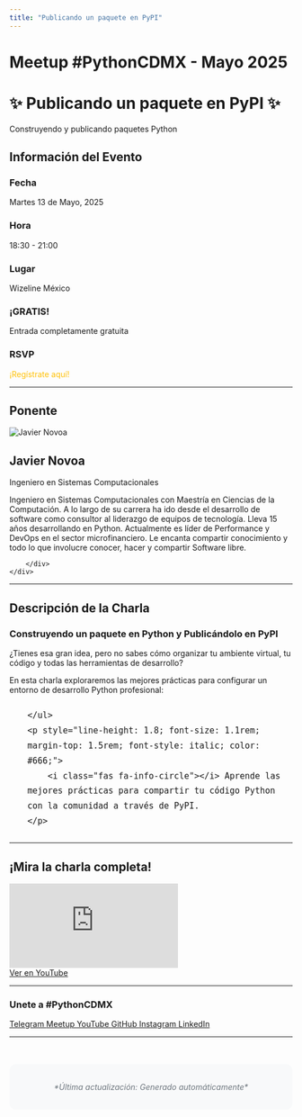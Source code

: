 ```yaml
---
title: "Publicando un paquete en PyPI"
---
```


# Meetup #PythonCDMX <i class="fab fa-python"></i> - Mayo 2025

<div class="meetup-hero">
    <h1>✨ Publicando un paquete en PyPI ✨</h1>
    <p class="meetup-subtitle">Construyendo y publicando paquetes Python</p>
</div>

## Información del Evento

<div class="event-details">
    <div class="detail-card date-card">
        <h3><i class="fas fa-calendar-alt"></i> Fecha</h3>
        <p>Martes 13 de Mayo, 2025</p>
    </div>
    <div class="detail-card time-card">
        <h3><i class="fas fa-clock"></i> Hora</h3>
        <p>18:30 - 21:00</p>
    </div>
    <div class="detail-card location-card">
        <h3><i class="fas fa-map-marker-alt"></i> Lugar</h3>
        <p>Wizeline México</p>
    </div>
    <div class="detail-card free-card">
        <h3><i class="fas fa-gift"></i> ¡GRATIS!</h3>
        <p>Entrada completamente gratuita</p>
    </div>
    <div class="detail-card rsvp-card">
        <h3><i class="fas fa-ticket-alt"></i> RSVP</h3>
        <p><a href="https://www.meetup.com/python-mexico/" style="color: #ffc107; text-decoration: none;">¡Regístrate aquí!</a></p>
    </div>
</div>

---

## Ponente

<div class="speaker-section">
    <div class="speaker-photo">
        <img src="/../../images/ponentes/202505-PythonCDMX-javier-novoa.png" alt="Javier Novoa">
    </div>
    <div class="speaker-info">
        <h2>Javier Novoa</h2>
        <p class="speaker-role">Ingeniero en Sistemas Computacionales</p>
        <p class="speaker-bio">Ingeniero en Sistemas Computacionales con Maestría en Ciencias de la Computación. A lo largo de su carrera ha ido desde el desarrollo de software como consultor al liderazgo de equipos de tecnología. Lleva 15 años desarrollando en Python. Actualmente es líder de Performance y DevOps en el sector microfinanciero. Le encanta compartir conocimiento y todo lo que involucre conocer, hacer y compartir Software libre.</p>
        <div class="speaker-links">
            
            
            
        </div>
    </div>
</div>

---

## Descripción de la Charla

<div class="talk-description">
    <h3><i class="fas fa-rocket"></i> Construyendo un paquete en Python y Publicándolo en PyPI</h3>
    <p>¿Tienes esa gran idea, pero no sabes cómo organizar tu ambiente virtual, tu código y todas las herramientas de desarrollo?</p>
    <p>En esta charla exploraremos las mejores prácticas para configurar un entorno de desarrollo Python profesional:</p>
    <ul style="line-height: 1.8; font-size: 1.1rem; margin: 1.5rem 0; padding-left: 2rem;">
        
    </ul>
    <p style="line-height: 1.8; font-size: 1.1rem; margin-top: 1.5rem; font-style: italic; color: #666;">
        <i class="fas fa-info-circle"></i> Aprende las mejores prácticas para compartir tu código Python con la comunidad a través de PyPI.
    </p>
</div>

---

## ¡Mira la charla completa!

<div class="video-section">
    <div class="video-container">
        <div class="video-wrapper">
            <iframe
                src="https://www.youtube.com/embed/1nHTVEOSRlg"
                title="Meetup PythonCDMX Mayo 2025"
                frameborder="0"
                allow="accelerometer; autoplay; clipboard-write; encrypted-media; gyroscope; picture-in-picture; web-share"
                allowfullscreen>
            ></iframe>
        </div>
        <a href="https://www.youtube.com/watch?v=1nHTVEOSRlg" class="youtube-btn">
            <i class="fab fa-youtube"></i> Ver en YouTube
        </a>
    </div>
</div>

---

### Unete a #PythonCDMX

<div class="community-links">
    <a href="https://t.me/PythonCDMX" class="community-link telegram">
        <i class="fab fa-telegram"></i> Telegram
    </a>
    <a href="https://www.meetup.com/python-mexico" class="community-link meetup">
        <i class="fab fa-meetup"></i> Meetup
    </a>
    <a href="https://www.youtube.com/@PythonMexico" class="community-link youtube">
        <i class="fab fa-youtube"></i> YouTube
    </a>
    <a href="https://github.com/PythonMexico/pythonCDMX" class="community-link github">
        <i class="fab fa-github"></i> GitHub
    </a>
    <a href="https://www.instagram.com/pythoncdmx" class="community-link instagram">
        <i class="fab fa-instagram"></i> Instagram
    </a>
    <a href="https://www.linkedin.com/company/pythoncdmx" class="community-link linkedin">
        <i class="fab fa-linkedin"></i> LinkedIn
    </a>
</div>

---

<div style="text-align: center; margin-top: 3rem; padding: 2rem; background: #f8f9fa; border-radius: 12px;">
    <p style="margin: 0; color: #6c757d; font-style: italic;">
        *Última actualización: Generado automáticamente*
    </p>
</div>